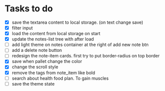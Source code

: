 # Tasks to do

- [x] save the textarea content to local storage. (on text change save)
- [x] filter input
- [x] load the content from local storage on start
- [x] update the notes-list tree with after load
- [ ] add light theme on notes container at the right of add new note btn
- [ ] add a delete note button
- [ ] redesign the note-item cards. first try to put border-radius on top border
- [x] save when pallet change the color
- [x] change the scroll style
- [x] remove the tags from note_item like bold
- [ ] search about health food plan. To gain muscles
- [ ] save the theme state